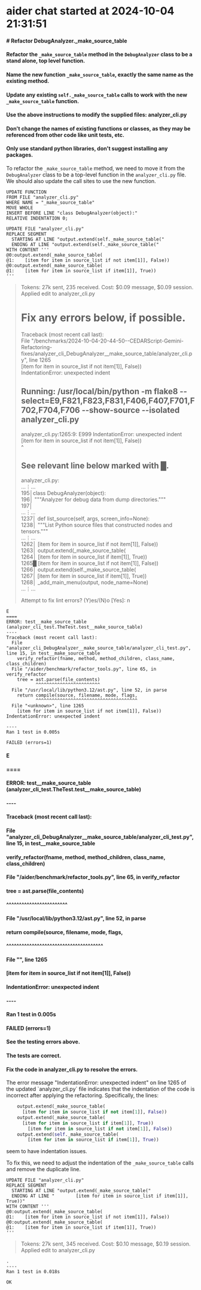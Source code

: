 
# aider chat started at 2024-10-04 21:31:51

#### # Refactor DebugAnalyzer._make_source_table  
####   
#### Refactor the `_make_source_table` method in the `DebugAnalyzer` class to be a stand alone, top level function.  
#### Name the new function `_make_source_table`, exactly the same name as the existing method.  
#### Update any existing `self._make_source_table` calls to work with the new `_make_source_table` function.  
####   
#### Use the above instructions to modify the supplied files: analyzer_cli.py  
#### Don't change the names of existing functions or classes, as they may be referenced from other code like unit tests, etc.  
#### Only use standard python libraries, don't suggest installing any packages.  

To refactor the `_make_source_table` method, we need to move it from the `DebugAnalyzer` class to be a top-level function in the `analyzer_cli.py` file. We should also update the call sites to use the new function.

```CEDARScript
UPDATE FUNCTION
FROM FILE "analyzer_cli.py"
WHERE NAME = "_make_source_table"
MOVE WHOLE
INSERT BEFORE LINE "class DebugAnalyzer(object):"
RELATIVE INDENTATION 0;

UPDATE FILE "analyzer_cli.py"
REPLACE SEGMENT
  STARTING AT LINE "output.extend(self._make_source_table("
  ENDING AT LINE "output.extend(self._make_source_table("
WITH CONTENT '''
@0:output.extend(_make_source_table(
@1:    [item for item in source_list if not item[1]], False))
@0:output.extend(_make_source_table(
@1:    [item for item in source_list if item[1]], True))
'''
```

> Tokens: 27k sent, 235 received. Cost: $0.09 message, $0.09 session.  
> Applied edit to analyzer_cli.py  
>  
> # Fix any errors below, if possible.  
>  
> Traceback (most recent call last):  
> File "/benchmarks/2024-10-04-20-44-50--CEDARScript-Gemini-Refactoring-fixes/analyzer_cli_DebugAnalyzer__make_source_table/analyzer_cli.py", line 1265  
> [item for item in source_list if not item[1]], False))  
> IndentationError: unexpected indent  
>  
> ## Running: /usr/local/bin/python -m flake8 --select=E9,F821,F823,F831,F406,F407,F701,F702,F704,F706 --show-source --isolated analyzer_cli.py  
>  
> analyzer_cli.py:1265:9: E999 IndentationError: unexpected indent  
> [item for item in source_list if not item[1]], False))  
> ^  
>  
> ## See relevant line below marked with █.  
>  
> analyzer_cli.py:  
> ...⋮...  
> 195│class DebugAnalyzer(object):  
> 196│  """Analyzer for debug data from dump directories."""  
> 197│  
> ...⋮...  
> 1237│  def list_source(self, args, screen_info=None):  
> 1238│    """List Python source files that constructed nodes and tensors."""  
> ...⋮...  
> 1262│      [item for item in source_list if not item[1]], False))  
> 1263│    output.extend(_make_source_table(  
> 1264│      [item for item in source_list if item[1]], True))  
> 1265█        [item for item in source_list if not item[1]], False))  
> 1266│    output.extend(self._make_source_table(  
> 1267│        [item for item in source_list if item[1]], True))  
> 1268│    _add_main_menu(output, node_name=None)  
> ...⋮...  
>  
> Attempt to fix lint errors? (Y)es/(N)o [Yes]: n  
```
E
====
ERROR: test__make_source_table (analyzer_cli_test.TheTest.test__make_source_table)
----
Traceback (most recent call last):
  File "analyzer_cli_DebugAnalyzer__make_source_table/analyzer_cli_test.py", line 15, in test__make_source_table
    verify_refactor(fname, method, method_children, class_name, class_children)
  File "/aider/benchmark/refactor_tools.py", line 65, in verify_refactor
    tree = ast.parse(file_contents)
           ^^^^^^^^^^^^^^^^^^^^^^^^
  File "/usr/local/lib/python3.12/ast.py", line 52, in parse
    return compile(source, filename, mode, flags,
           ^^^^^^^^^^^^^^^^^^^^^^^^^^^^^^^^^^^^^^
  File "<unknown>", line 1265
    [item for item in source_list if not item[1]], False))
IndentationError: unexpected indent

----
Ran 1 test in 0.005s

FAILED (errors=1)

```
#### E  
#### ====  
#### ERROR: test__make_source_table (analyzer_cli_test.TheTest.test__make_source_table)  
#### ----  
#### Traceback (most recent call last):  
####   File "analyzer_cli_DebugAnalyzer__make_source_table/analyzer_cli_test.py", line 15, in test__make_source_table  
####     verify_refactor(fname, method, method_children, class_name, class_children)  
####   File "/aider/benchmark/refactor_tools.py", line 65, in verify_refactor  
####     tree = ast.parse(file_contents)  
####            ^^^^^^^^^^^^^^^^^^^^^^^^  
####   File "/usr/local/lib/python3.12/ast.py", line 52, in parse  
####     return compile(source, filename, mode, flags,  
####            ^^^^^^^^^^^^^^^^^^^^^^^^^^^^^^^^^^^^^^  
####   File "<unknown>", line 1265  
####     [item for item in source_list if not item[1]], False))  
#### IndentationError: unexpected indent  
####   
#### ----  
#### Ran 1 test in 0.005s  
####   
#### FAILED (errors=1)  
#### ####  
####   
#### See the testing errors above.  
#### The tests are correct.  
#### Fix the code in analyzer_cli.py to resolve the errors.  

<error-details>
The error message "IndentationError: unexpected indent" on line 1265 of the updated `analyzer_cli.py` file indicates that the indentation of the code is incorrect after applying the refactoring. Specifically, the lines:

```python
    output.extend(_make_source_table(
      [item for item in source_list if not item[1]], False))
    output.extend(_make_source_table(
      [item for item in source_list if item[1]], True))
        [item for item in source_list if not item[1]], False))
    output.extend(self._make_source_table(
        [item for item in source_list if item[1]], True))
```

seem to have indentation issues. 
</error-details>

To fix this, we need to adjust the indentation of the `_make_source_table` calls and remove the duplicate line.

```CEDARScript
UPDATE FILE "analyzer_cli.py"
REPLACE SEGMENT
  STARTING AT LINE "output.extend(_make_source_table("
  ENDING AT LINE "        [item for item in source_list if item[1]], True))"
WITH CONTENT '''
@0:output.extend(_make_source_table(
@1:    [item for item in source_list if not item[1]], False))
@0:output.extend(_make_source_table(
@1:    [item for item in source_list if item[1]], True))
'''
```

> Tokens: 27k sent, 345 received. Cost: $0.10 message, $0.19 session.  
> Applied edit to analyzer_cli.py  
```
.
----
Ran 1 test in 0.018s

OK

```
